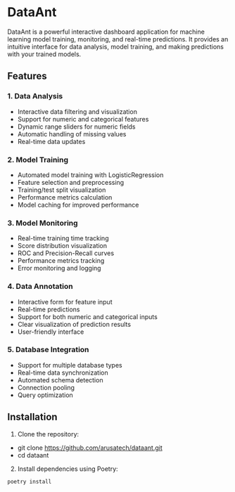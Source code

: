 # DataAnt

DataAnt is a powerful interactive dashboard application for machine learning model training, monitoring, and real-time predictions. It provides an intuitive interface for data analysis, model training, and making predictions with your trained models.

## Features

### 1. Data Analysis
- Interactive data filtering and visualization
- Support for numeric and categorical features
- Dynamic range sliders for numeric fields
- Automatic handling of missing values
- Real-time data updates

### 2. Model Training
- Automated model training with LogisticRegression
- Feature selection and preprocessing
- Training/test split visualization
- Performance metrics calculation
- Model caching for improved performance

### 3. Model Monitoring
- Real-time training time tracking
- Score distribution visualization
- ROC and Precision-Recall curves
- Performance metrics tracking
- Error monitoring and logging

### 4. Data Annotation
- Interactive form for feature input
- Real-time predictions
- Support for both numeric and categorical inputs
- Clear visualization of prediction results
- User-friendly interface

### 5. Database Integration
- Support for multiple database types
- Real-time data synchronization
- Automated schema detection
- Connection pooling
- Query optimization

## Installation

1. Clone the repository:
- git clone https://github.com/arusatech/dataant.git
- cd dataant

2. Install dependencies using Poetry:

```bash
poetry install
```